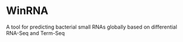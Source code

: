 # WinRNA
A tool for predicting bacterial small RNAs globally based on differential RNA-Seq and Term-Seq
